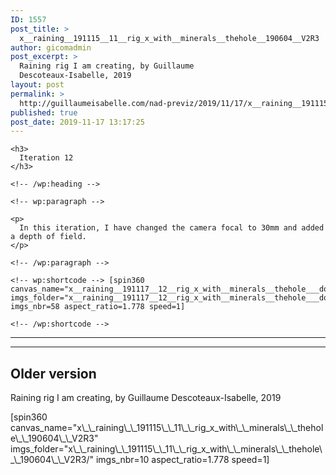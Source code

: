 ```yaml
---
ID: 1557
post_title: >
  x__raining__191115__11__rig_x_with__minerals__thehole__190604__V2R3
author: gicomadmin
post_excerpt: >
  Raining rig I am creating, by Guillaume
  Descoteaux-Isabelle, 2019
layout: post
permalink: >
  http://guillaumeisabelle.com/nad-previz/2019/11/17/x__raining__191115__11__rig_x_with__minerals__thehole__190604__v2r3/
published: true
post_date: 2019-11-17 13:17:25
---
```

<!-- wp:group -->

<div class="wp-block-group">
  <div class="wp-block-group__inner-container">
    <!-- wp:heading {"level":3} -->
    
    <h3>
      Iteration 12
    </h3>
    
    <!-- /wp:heading -->
    
    <!-- wp:paragraph -->
    
    <p>
      In this iteration, I have changed the camera focal to 30mm and added a depth of field.
    </p>
    
    <!-- /wp:paragraph -->
    
    <!-- wp:shortcode --> [spin360 canvas_name="x__raining__191117__12__rig_x_with__minerals__thehole___doubling_rain" imgs_folder="x__raining__191117__12__rig_x_with__minerals__thehole___doubling_rain/" imgs_nbr=58 aspect_ratio=1.778 speed=1] 
    
    <!-- /wp:shortcode -->
  </div>
</div>

<!-- /wp:group -->

<!-- wp:separator -->

<hr class="wp-block-separator" />

<!-- /wp:separator -->

<!-- wp:separator -->

<hr class="wp-block-separator" />

<!-- /wp:separator -->

<!-- wp:heading -->

## Older version

<!-- /wp:heading -->

<!-- wp:more -->

<!--more-->

<!-- /wp:more -->

<!-- wp:paragraph -->

Raining rig I am creating, by Guillaume Descoteaux-Isabelle, 2019

<!-- /wp:paragraph -->

<!-- wp:shortcode --> [spin360 canvas_name="x\_\_raining\_\_191115\_\_11\_\_rig_x_with\_\_minerals\_\_thehole\_\_190604\_\_V2R3" imgs_folder="x\_\_raining\_\_191115\_\_11\_\_rig_x_with\_\_minerals\_\_thehole\_\_190604\_\_V2R3/" imgs_nbr=10 aspect_ratio=1.778 speed=1] 

<!-- /wp:shortcode -->